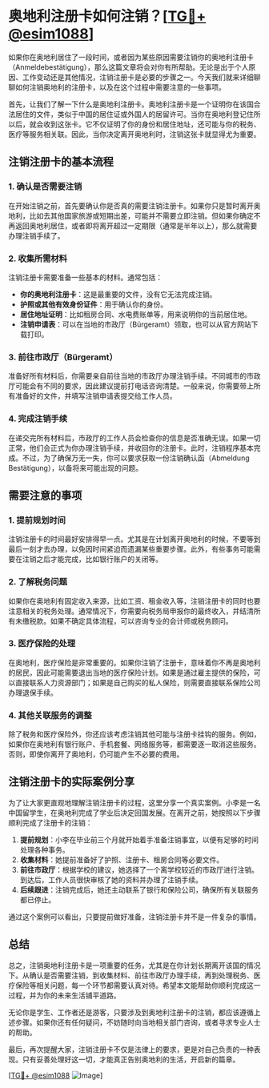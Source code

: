 # 奥地利注册卡如何注销？[[TG💪+ @esim1088](https://t.me/s/esim1088)]

如果你在奥地利居住了一段时间，或者因为某些原因需要注销你的奥地利注册卡（Anmeldebestätigung），那么这篇文章将会对你有所帮助。无论是出于个人原因、工作变动还是其他情况，注销注册卡是必要的步骤之一。今天我们就来详细聊聊如何注销奥地利的注册卡，以及在这个过程中需要注意的一些事项。

首先，让我们了解一下什么是奥地利注册卡。奥地利注册卡是一个证明你在该国合法居住的文件，类似于中国的居住证或外国人的居留许可。当你在奥地利登记住所以后，就会收到这张卡。它不仅证明了你的身份和居住地址，还可能与你的税务、医疗等服务相关联。因此，当你决定离开奥地利时，注销这张卡就显得尤为重要。

## 注销注册卡的基本流程

### 1. 确认是否需要注销
在开始注销之前，首先要确认你是否真的需要注销注册卡。如果你只是暂时离开奥地利，比如去其他国家旅游或短期出差，可能并不需要立即注销。但如果你确定不再返回奥地利居住，或者即将离开超过一定期限（通常是半年以上），那么就需要办理注销手续了。

### 2. 收集所需材料
注销注册卡需要准备一些基本的材料。通常包括：
- **你的奥地利注册卡**：这是最重要的文件，没有它无法完成注销。
- **护照或其他有效身份证件**：用于确认你的身份。
- **居住地址证明**：比如租房合同、水电费账单等，用来说明你的当前居住地。
- **注销申请表**：可以在当地的市政厅（Bürgeramt）领取，也可以从官方网站下载打印。

### 3. 前往市政厅（Bürgeramt）
准备好所有材料后，你需要亲自前往当地的市政厅办理注销手续。不同城市的市政厅可能会有不同的要求，因此建议提前打电话咨询清楚。一般来说，你需要带上所有准备好的文件，并填写注销申请表提交给工作人员。

### 4. 完成注销手续
在递交完所有材料后，市政厅的工作人员会检查你的信息是否准确无误。如果一切正常，他们会正式为你办理注销手续，并收回你的注册卡。此时，注销程序基本完成。不过，为了确保万无一失，你可以要求获取一份注销确认函（Abmeldung Bestätigung），以备将来可能出现的问题。

## 需要注意的事项

### 1. 提前规划时间
注销注册卡的时间最好安排得早一点。尤其是在计划离开奥地利的时候，不要等到最后一刻才去办理，以免因时间紧迫而遗漏某些重要步骤。此外，有些事务可能需要在注销之后才能完成，比如银行账户的关闭等。

### 2. 了解税务问题
如果你在奥地利有固定收入来源，比如工资、租金收入等，注销注册卡的同时也要注意相关的税务处理。通常情况下，你需要向税务局申报你的最终收入，并结清所有未缴税款。如果不确定具体流程，可以咨询专业的会计师或税务顾问。

### 3. 医疗保险的处理
在奥地利，医疗保险是非常重要的。如果你注销了注册卡，意味着你不再是奥地利的居民，因此可能需要退出当地的医疗保险计划。如果是通过雇主提供的保险，可以直接联系人力资源部门；如果是自己购买的私人保险，则需要直接联系保险公司办理退保手续。

### 4. 其他关联服务的调整
除了税务和医疗保险外，你还应该考虑注销其他可能与注册卡挂钩的服务。例如，如果你在奥地利有银行账户、手机套餐、网络服务等，都需要逐一取消这些服务。否则，即使你离开了奥地利，仍可能产生不必要的费用。

## 注销注册卡的实际案例分享

为了让大家更直观地理解注销注册卡的过程，这里分享一个真实案例。小李是一名中国留学生，在奥地利完成了学业后决定回国发展。在离开之前，她按照以下步骤顺利完成了注册卡的注销：

1. **提前规划**：小李在毕业前三个月就开始着手准备注销事宜，以便有足够的时间处理各种事务。
2. **收集材料**：她提前准备好了护照、注册卡、租房合同等必要文件。
3. **前往市政厅**：根据学校的建议，她选择了一个离学校较近的市政厅进行注销。到达后，工作人员很快审核了她的资料并办理了注销手续。
4. **后续跟进**：注销完成后，她还主动联系了银行和保险公司，确保所有关联服务都已停止。

通过这个案例可以看出，只要提前做好准备，注销注册卡并不是一件复杂的事情。

## 总结

总之，注销奥地利注册卡是一项重要的任务，尤其是在你计划长期离开该国的情况下。从确认是否需要注销，到收集材料、前往市政厅办理手续，再到处理税务、医疗保险等相关问题，每一个环节都需要认真对待。希望本文能帮助你顺利完成这一过程，并为你的未来生活铺平道路。

无论你是学生、工作者还是游客，只要涉及到奥地利注册卡的注销，都应该遵循上述步骤。如果你还有任何疑问，不妨随时向当地相关部门咨询，或者寻求专业人士的帮助。

最后，再次提醒大家，注销注册卡不仅是法律上的要求，更是对自己负责的一种表现。只有妥善处理好这一切，才能真正告别奥地利的生活，开启新的篇章。

[[TG💪+ @esim1088](https://t.me/s/esim1088) ![Image](https://i.postimg.cc/4NQfJmqS/Snipaste-2025-05-13-00-14-12.png)]